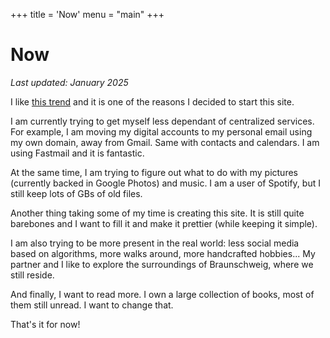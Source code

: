 +++
title = 'Now'
menu = "main"
+++

# Now

_Last updated: January 2025_

I like [this trend](https://nownownow.com/about) and it is one of the reasons I decided to start this site.

I am currently trying to get myself less dependant of centralized services. For example, I am moving my digital accounts to my personal email using my own domain, away from Gmail.
Same with contacts and calendars. I am using Fastmail and it is fantastic.

At the same time, I am trying to figure out what to do with my pictures (currently backed in Google Photos) and music. I am a user of Spotify, but I still keep lots of GBs of old files.

Another thing taking some of my time is creating this site. It is still quite barebones and I want to fill it and make it prettier (while keeping it simple).

I am also trying to be more present in the real world: less social media based on algorithms, more walks around, more handcrafted hobbies... My partner and I like to explore the surroundings of Braunschweig, where we still reside.

And finally, I want to read more. I own a large collection of books, most of them still unread. I want to change that.

That's it for now!
